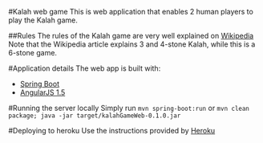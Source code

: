 #Kalah web game
This is web application that enables 2 human players to play the Kalah game.

##Rules
The rules of the Kalah game are very well explained on [Wikipedia](https://en.wikipedia.org/wiki/Kalah)
Note that the Wikipedia article explains 3 and 4-stone Kalah, while this is a 6-stone game.

#Application details
The web app is built with:
* [Spring Boot](https://spring.io/guides/gs/rest-service/) 
* [AngularJS 1.5](https://spring.io/guides/gs/consuming-rest-angularjs/)

#Running the server locally
Simply run ```mvn spring-boot:run``` or ```mvn clean package; java -jar target/kalahGameWeb-0.1.0.jar```

#Deploying to heroku
Use the instructions provided by [Heroku](https://devcenter.heroku.com/articles/deploying-spring-boot-apps-to-heroku) 
